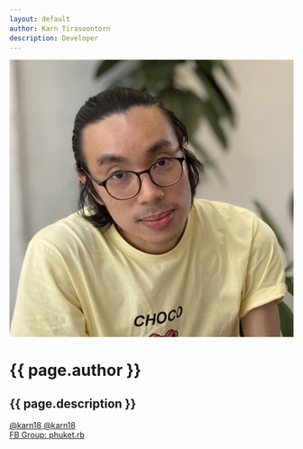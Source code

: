 ```yaml
---
layout: default
author: Karn Tirasoontorn
description: Developer
---
```

<div class="kz-about">
  <img class="kz-about__avatar" src="/assets/images/me.jpg">
  <h1 class="kz-about__title">{{ page.author }}</h1>
  <h2 class="kz-about__subtitle">{{ page.description }}</h2>
  
  <div class="kz-about__follow">
    <a href="https://twitter.com/karn18">
      <i class="typcn typcn-social-twitter"></i>
      @karn18
    </a>
    <a href="https://github.com/karn18/">
      <i class="typcn typcn-social-github"></i>
      @karn18
    </a>
  </div>

  <div class="kz-about__join_us">
    <a href="https://www.facebook.com/groups/318333299229590">
      FB Group: phuket.rb
    </a>
  </div>
</div>
